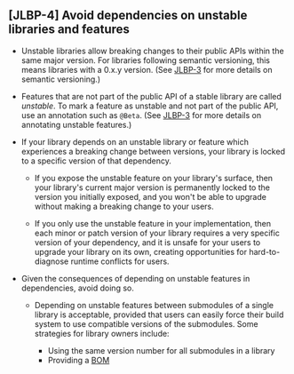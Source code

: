 [JLBP-4] Avoid dependencies on unstable libraries and features
--------------------------------------------------------------

- Unstable libraries allow breaking changes to their
  public APIs within the same major version. For libraries following semantic
  versioning, this means libraries with a 0.x.y version. (See [JLBP-3](JLBP-3.md) 
  for more details on semantic versioning.)
  
- Features that are not part of the public API of a
  stable library are called *unstable*. To mark a feature as unstable and 
  not part of the public API, use an annotation such as `@Beta`. (See
  [JLBP-3](JLBP-3.md) for more details on annotating unstable features.)

- If your library depends on an unstable library or feature which
  experiences a breaking change between versions, your library is locked to
  a specific version of that dependency.

  - If you expose the unstable feature on your library's surface, then your
    library's current major version is permanently locked to the version
    you initially exposed, and you won't be able to upgrade without making a
    breaking change to your users.
  
  - If you only use the unstable feature in your implementation, then each minor
    or patch version of your library requires a very specific version of
    your dependency, and it is unsafe for your users to upgrade your
    library on its own, creating opportunities for hard-to-diagnose runtime
    conflicts for users.

- Given the consequences of depending on unstable features in dependencies,
  avoid doing so.

  - Depending on unstable features between submodules of a single library is
    acceptable, provided that users can easily force their build system to use
    compatible versions of the submodules. Some strategies for library owners
    include:
    
    - Using the same version number for all submodules in a library
    - Providing a [BOM](http://maven.apache.org/guides/introduction/introduction-to-dependency-mechanism.html#Importing_Dependencies)
